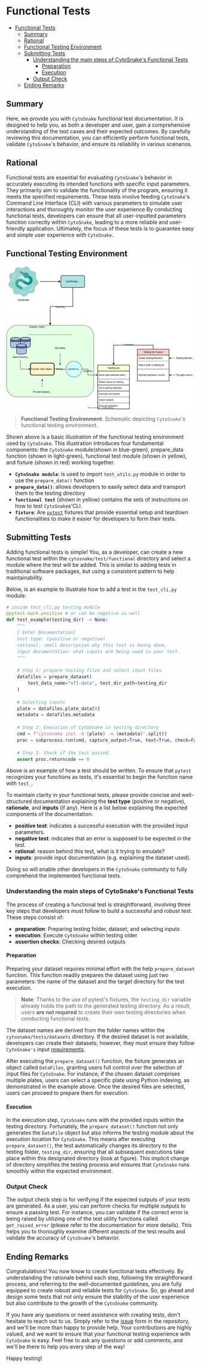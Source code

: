 # Functional Tests

- [Functional Tests](#functional-tests)
  - [Summary](#summary)
  - [Rational](#rational)
  - [Functional Testing Environment](#functional-testing-environment)
  - [Submitting Tests](#submitting-tests)
    - [Understanding the main steps of CytoSnake's Functional Tests](#understanding-the-main-steps-of-cytosnakes-functional-tests)
      - [Preparation](#preparation)
      - [Execution](#execution)
    - [Output Check](#output-check)
  - [Ending Remarks](#ending-remarks)

## Summary

Here, we provide you with `CytoSnake` functional test documentation.
It is designed to help you, as both a developer and user, gain a comprehensive understanding of the test cases and their expected outcomes.
By carefully reviewing this documentation, you can efficiently perform functional tests, validate `CytoSnake`'s behavior, and ensure its reliability in various scenarios.

## Rational

Functional tests are essential for evaluating `CytoSnake`'s behavior in accurately executing its intended functions with specific input parameters.
They primarily aim to validate the functionality of the program, ensuring it meets the specified requirements.
These tests involve feeding `CytoSnake`'s Command Line Interface (CLI) with various parameters to simulate user interactions and thoroughly monitor the user experience
By conducting functional tests, developers can ensure that all user-inputted parameters function correctly within `CytoSnake`, leading to a more reliable and user-friendly application.
Ultimately, the focus of these tests is to guarantee easy and simple user experience with `CytoSnake`.

## Functional Testing Environment

![functional_test_diagram](../../docs/images/functional-testing-diagram.svg)
> **Functional Testing Environment**: Schematic depicting `CytoSnake`'s functional testing environment.

Shown above is a basic illustration of the functional testing environment used by `CytoSnake`. 
This illustration introduces four fundamental components: the `CytoSnake` module(shown in blue-green), prepare_data function (shown in light-green), functional test module (shown in yellow), and fixture (shown in red) working together.

- **`CytoSnake module`**: is used to import `test_utils.py` module in order to use the `prepare_data()` function
- **`prepare_data()`**: allows developers to easily select data and transport them to the testing directory
- **`functional test`** (shown in yellow) contains the sets of instructions on how to test `CytoSnake`s'CLI. 
- **`fixture`**: Are [`pytest`](https://docs.pytest.org/en/6.2.x/fixture.html) fixtures that provide essential setup and teardown functionalities to make it easier for developers to form their tests.

## Submitting Tests

Adding functional tests is simple! 
You, as a developer, can create a new functional test within the `cytosnake/test/functional` directory and select a module where the test will be added.
This is similar to adding tests in traditional software packages, but using a consistent pattern to help maintainability.

Below, is an example to illustrate how to add a test in the `test_cli.py` module:

```python
# inside test_cli.py testing module
@pytest.mark.positive # or can be negative as well
def test_example(testing_dir) -> None:
    """
    [ Enter Documentation]
    test type: (positive or negative)
    rational: small description why this test is being done.
    input documentation: what inputs are being used in your test.
    """

    # step 1: prepare testing files and select input files
    datafiles = prepare_dataset(
        test_data_name="nf1-data", test_dir_path=testing_dir
    )

    # Selecting inputs
    plate = datafiles.plate_data[0]
    metadata = datafiles.metadata

    # Step 2: Execution of CytoSnake in testing directory
    cmd = f"cytosnake init -d {plate} -m {metadata}".split()
    proc = subprocess.run(cmd, capture_output=True, text=True, check=False)

    # Step 3: Check if the test passed.
    assert proc.returncode == 0
```

Above is an example of how a test should be written.
To ensure that `pytest` recognizes your functions as tests, it's essential to begin the function name with `test_`.

To maintain clarity in your functional tests, please provide concise and well-structured documentation explaining the **test type** (positive or negative), **rationale**, and **inputs** (if any).
Here is a list below explaining the expected components of the documentation:

- **positive test**: indicates a successful execution with the provided input parameters.
- **negative test**: indicates that an error is supposed to be expected in the test.
- **rational**: reason behind this test, what is it trying to emulate?
- **inputs**: provide input documentation (e.g. explaining the dataset used).

Doing so will enable other developers in the `CytoSnake` community to fully comprehend the implemented functional tests.

### Understanding the main steps of CytoSnake's Functional Tests

The process of creating a functional test is straightforward, involving three key steps that developers must follow to build a successful and robust test.
These steps consist of:

- **preparation**: Preparing testing folder, dataset, and selecting inputs
- **execution**: Execute `CytoSnake` within testing older
- **assertion checks**: Checking desired outputs

#### Preparation

Preparing your dataset requires minimal effort with the help  `prepare_dataset` function.
This function readily prepares the dataset using just two parameters: the name of the dataset and the target directory for the test execution.

> **Note**: Thanks to the use of pytest's fixtures, the `testing_dir` variable already holds the path to the generated testing directory. As a result, users **are not required** to create their own testing directories when conducting functional tests.

The dataset names are derived from the folder names within the `cytosnake/tests/datasets` directory.
If the desired dataset is not available, developers can create their datasets; however, they must ensure they follow `CytoSnake's` input [requirements](https://cytosnake.readthedocs.io/en/latest/tutorial.html#modes).

After executing the `prepare_dataset()` function, the fixture generates an object called `DataFiles`, granting users full control over the selection of input files for `CytoSnake`.
For instance, if the chosen dataset comprises multiple plates, users can select a specific plate using Python indexing, as demonstrated in the example above.
Once the desired files are selected, users can proceed to prepare them for execution.

#### Execution

In the execution step, `CytoSnake` runs with the provided inputs within the testing directory.
Fortunately, the `prepare_dataset()` function not only generates the `DataFile` object but also informs the testing module about the execution location for `CytoSnake`.
This means after executing `prepare_dataset()`, the test automatically changes its directory to the testing folder, `testing_dir`, ensuring that all subsequent executions take place within this designated directory (look at figure).
This implicit change of directory simplifies the testing process and ensures that `CytoSnake` runs smoothly within the expected environment.

### Output Check

The output check step is for verifying if the expected outputs of your tests are generated.
As a user, you can perform checks for multiple outputs to ensure a passing test.
For instance, you can validate if the correct error is being raised by utilizing one of the test utility functions called `get_raised_error` (please refer to the documentation for more details).
This helps you to thoroughly examine different aspects of the test results and validate the accuracy of `CytoSnake`'s behavior.

## Ending Remarks

Congratulations! You now know to create functional tests effectively.
By understanding the rationale behind each step, following the straightforward process, and referring to the well-documented guidelines, you are fully equipped to create robust and reliable tests for `CytoSnake`.
So, go ahead and design some tests that not only ensure the stability of the user experience but also contribute to the growth of the `CytoSnake` community.

If you have any questions or need assistance with creating tests, don't hesitate to reach out to us.
Simply refer to the [issue](https://github.com/WayScience/CytoSnake/issues) form in the repository, and we'll be more than happy to provide help.
Your contributions are highly valued, and we want to ensure that your functional testing experience with `CytoSnake` is easy.
Feel free to ask any questions or add comments, and we'll be there to help you every step of the way!

Happy testing!
